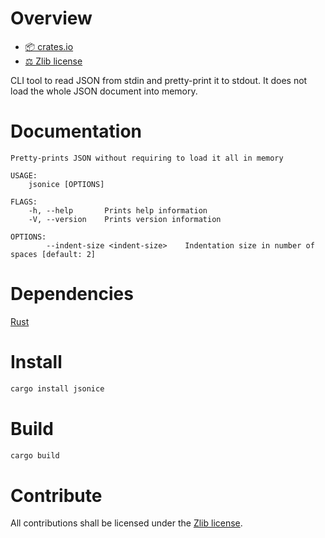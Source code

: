 # Overview
- [📦 crates.io](https://crates.io/crates/jsonice)
- [⚖ Zlib license](https://opensource.org/licenses/Zlib)

CLI tool to read JSON from stdin and pretty-print it to stdout. It does not load the whole JSON document into memory.

# Documentation
```
Pretty-prints JSON without requiring to load it all in memory

USAGE:
    jsonice [OPTIONS]

FLAGS:
    -h, --help       Prints help information
    -V, --version    Prints version information

OPTIONS:
        --indent-size <indent-size>    Indentation size in number of spaces [default: 2]
```

# Dependencies
[Rust](https://www.rust-lang.org/tools/install)

# Install
```sh
cargo install jsonice
```

# Build
```sh
cargo build
```

# Contribute
All contributions shall be licensed under the [Zlib license](https://opensource.org/licenses/Zlib).
